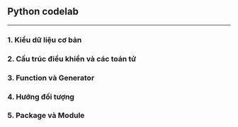 ## Python codelab
---
### 1. Kiểu dữ liệu cơ bản

### 2. Cấu trúc điều khiển và các toán tử

### 3. Function và Generator

### 4. Hướng đối tượng

### 5. Package và Module
